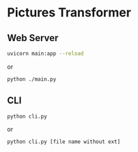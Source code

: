 # Pictures Transformer

## Web Server
```bash
uvicorn main:app --reload
```
or 
```bash
python ./main.py
```

## CLI 

```bash
python cli.py
```
or 
```bash
python cli.py [file name without ext]
```